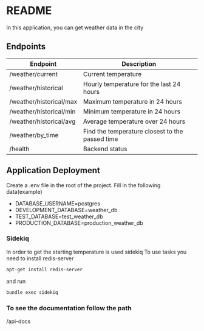 # README
In this application, you can get weather data in the city

## Endpoints

| Endpoint | Description |
| ------ | ------ |
| /weather/current | Current temperature|
| /weather/historical | Hourly temperature for the last 24 hours |
| /weather/historical/max | Maximum temperature in 24 hours |
| /weather/historical/min | Minimum temperature in 24 hours |
| /weather/historical/avg | Average temperature over 24 hours |
| /weather/by_time | Find the temperature closest to the passed time |
| /health | Backend status |


## Application Deployment
Create a .env file in the root of the project. Fill in the following data(example)
- DATABASE_USERNAME=postgres
- DEVELOPMENT_DATABASE=weather_db
- TEST_DATABASE=test_weather_db
- PRODUCTION_DATABASE=production_weather_db

### Sidekiq
In order to get the starting temperature is used sidekiq
To use tasks you need to install redis-server
```sh
apt-get install redis-server
```
and run
```sh
bundle exec sidekiq
```

### To see the documentation follow the path
/api-docs

